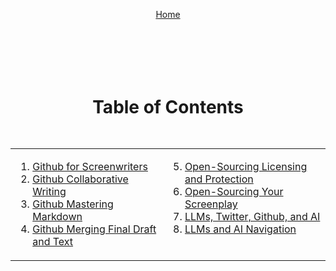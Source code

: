 <div align="right" style="display: flex; flex-wrap: wrap; justify-content: center; align-items: center; gap: 1em; margin: 4em 0;">

<a href="https://24blocks.openstorystudio.com/">Home</a>

<div align="center" style="display: flex; flex-wrap: wrap; justify-content: center; align-items: center; gap: 1em; margin: 4em 0;">

# Table of Contents

<table>
  <tr>
    <td valign="top">
      
1. [Github for Screenwriters](https://github.com/BryanHarrisScripts/24-Blocks-OpenStorytelling/blob/main/Blog/Github%20for%20Screenwriters.md)
2. [Github Collaborative Writing](https://github.com/BryanHarrisScripts/24-Blocks-OpenStorytelling/blob/main/Blog/Github%20Collaborative%20Writing.md)
3. [Github Mastering Markdown](https://github.com/BryanHarrisScripts/24-Blocks-OpenStorytelling/blob/main/Blog/Github%20Mastering%20Markdown.md)
4. [Github Merging Final Draft and Text](https://github.com/BryanHarrisScripts/24-Blocks-OpenStorytelling/blob/main/Blog/Github%20Merging%20Final%20Draft%20and%20Text.md)
    </td>
    <td valign="top">
<ol start="5">
<li><a href="https://github.com/BryanHarrisScripts/24-Blocks-OpenStorytelling/blob/main/Blog/Open-Sourcing%20Licensing%20and%20Protection.md">Open-Sourcing Licensing and Protection</a></li>
<li><a href="https://github.com/BryanHarrisScripts/24-Blocks-OpenStorytelling/blob/main/Blog/Open-Sourcing%20Your%20Screenplay.md">Open-Sourcing Your Screenplay</a></li>
<li><a href="https://github.com/BryanHarrisScripts/24-Blocks-OpenStorytelling/blob/main/Blog/LLMs%2C%20Twitter%2C%20Github%2C%20and%20AI.md">LLMs, Twitter, Github, and AI</a></li>
<li><a href="https://github.com/BryanHarrisScripts/24-Blocks-OpenStorytelling/blob/main/Blog/LLMs%20and%20AI%20Navigation.md">LLMs and AI Navigation</a></li>
</ol>
    </td>
  </tr>
</table>

---
